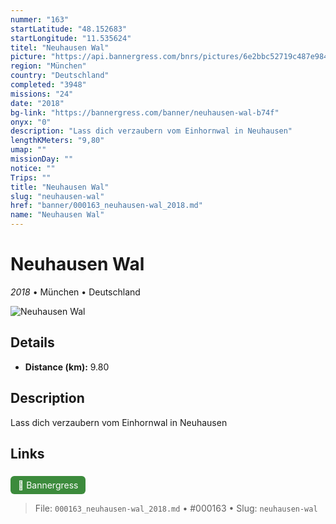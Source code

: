 ```yaml
---
nummer: "163"
startLatitude: "48.152683"
startLongitude: "11.535624"
titel: "Neuhausen Wal"
picture: "https://api.bannergress.com/bnrs/pictures/6e2bbc52719c487e9845e7c85525fbe9"
region: "München"
country: "Deutschland"
completed: "3948"
missions: "24"
date: "2018"
bg-link: "https://bannergress.com/banner/neuhausen-wal-b74f"
onyx: "0"
description: "Lass dich verzaubern vom Einhornwal in Neuhausen"
lengthKMeters: "9,80"
umap: ""
missionDay: ""
notice: ""
Trips: ""
title: "Neuhausen Wal"
slug: "neuhausen-wal"
href: "banner/000163_neuhausen-wal_2018.md"
name: "Neuhausen Wal"
---
```

# Neuhausen Wal

*2018* • München • Deutschland

![Neuhausen Wal](https://api.bannergress.com/bnrs/pictures/6e2bbc52719c487e9845e7c85525fbe9)



## Details
- **Distance (km):** 9.80






## Description
Lass dich verzaubern vom Einhornwal in Neuhausen



## Links
<a href="https://bannergress.com/banner/neuhausen-wal-b74f" style="display:inline-block;margin:6px 8px 0 0;padding:6px 12px;background:#3c8b3c;color:#fff;text-decoration:none;border-radius:6px;">🔗 Bannergress</a>




> File: `000163_neuhausen-wal_2018.md` • #000163 • Slug: `neuhausen-wal`
